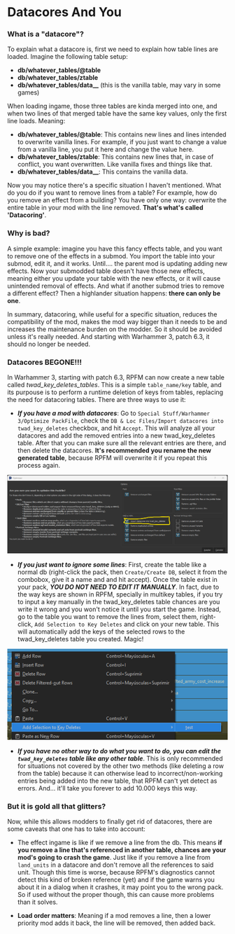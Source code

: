 # Datacores And You

### What is a "datacore"?

To explain what a datacore is, first we need to explain how table lines are loaded. Imagine the following table setup:

- **db/whatever_tables/@table**
- **db/whatever_tables/ztable**
- **db/whatever_tables/data\_\_**  (this is the vanilla table, may vary in some games)

When loading ingame, those three tables are kinda merged into one, and when two lines of that merged table have the same key values, only the first line loads.
Meaning:

- **db/whatever_tables/@table**: This contains new lines and lines intended to overwrite vanilla lines. For example, if you just want to change a value from a vanilla line, you put it here and change the value here.
- **db/whatever_tables/ztable**: This contains new lines that, in case of conflict, you want overwritten. Like vanilla fixes and things like that.
- **db/whatever_tables/data\_\_**: This contains the vanilla data.

Now you may notice there's a specific situation I haven't mentioned. What do you do if you want to remove lines from a table? For example, how do you remove an effect from a building? You have only one way: overwrite the entire table in your mod with the line removed. **That's what's called 'Datacoring'**.

### Why is bad?

A simple example: imagine you have this fancy effects table, and you want to remove one of the effects in a submod. You import the table into your submod, edit it, and it works. Until.... the parent mod is updating adding new effects. Now your submodded table doesn't have those new effects, meaning either you update your table with the new effects, or it will cause unintended removal of effects. And what if another submod tries to remove a different effect? Then a highlander situation happens: **there can only be one**.

In summary, datacoring, while useful for a specific situation, reduces the compatibility of the mod, makes the mod way bigger than it needs to be and increases the maintenance burden on the modder. So it should be avoided unless it's really needed. And starting with Warhammer 3, patch 6.3, it should no longer be needed.

### Datacores BEGONE!!!

In Warhammer 3, starting with patch 6.3, RPFM can now create a new table called *twad_key_deletes_tables*. This is a simple `table_name/key` table, and its purpouse is to perform a runtime deletion of keys from tables, replacing the need for datacoring tables. There are three ways to use it:

- ***If you have a mod with datacores***: Go to `Special Stuff/Warhammer 3/Optimize PackFile`, check the `DB & Loc Files/Import datacores into twad_key_deletes` checkbox, and hit `Accept`. This will analyze all your datacores and add the removed entries into a new twad_key_deletes table. After that you can make sure all the relevant entries are there, and then delete the datacores. **It's recommended you rename the new generated table**, because RPFM will overwrite it if you repeat this process again.

![Optimize me baby....](./images/tut_twad_key_deletes_opt.png)

- ***If you just want to ignore some lines***: First, create the table like a normal db (right-click the pack, then `Create/Create DB`, select it from the combobox, give it a name and and hit accept). Once the table exist in your pack, ***YOU DO NOT NEED TO EDIT IT MANUALLY***. In fact, due to the way keys are shown in RPFM, specially in multikey tables, if you try to input a key manually in the twad_key_deletes table chances are you write it wrong and you won't notice it until you start the game. Instead, go to the table you want to remove the lines from, select them, right-click, `Add Selection to Key Deletes` and click on your new table. This will automatically add the keys of the selected rows to the twad_key_deletes table you created. Magic!

![And this is how magic is made....](./images/tut_twad_key_deletes_add_to_deletes.png)

- ***If you have no other way to do what you want to do, you can edit the `twad_key_deletes` table like any other table***. This is only recommended for situations not covered by the other two methods (like deleting a row from the table) because it can otherwise lead to incorrect/non-working entries being added into the new table, that RPFM can't yet detect as errors. And... it'll take you forever to add 10.000 keys this way.

### But it is gold all that glitters?

Now, while this allows modders to finally get rid of datacores, there are some caveats that one has to take into account:

- The effect ingame is like if we remove a line from the db. This means **if you remove a line that's referenced in another table, chances are your mod's going to crash the game**. Just like if you remove a line from `land_units` in a datacore and don't remove all the references to said unit. Though this time is worse, because RPFM's diagnostics cannot detect this kind of broken reference (yet) and if the game warns you about it in a dialog when it crashes, it may point you to the wrong pack. So if used without the proper though, this can cause more problems than it solves.

- **Load order matters**: Meaning if a mod removes a line, then a lower priority mod adds it back, the line will be removed, then added back.

